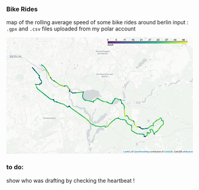 ### Bike Rides
map of the rolling average speed of some bike rides around berlin
input : ``.gpx`` and ``.csv`` files uploaded from my polar account

![image file](output.png)


### to do:
show who was drafting by checking the heartbeat ! 
